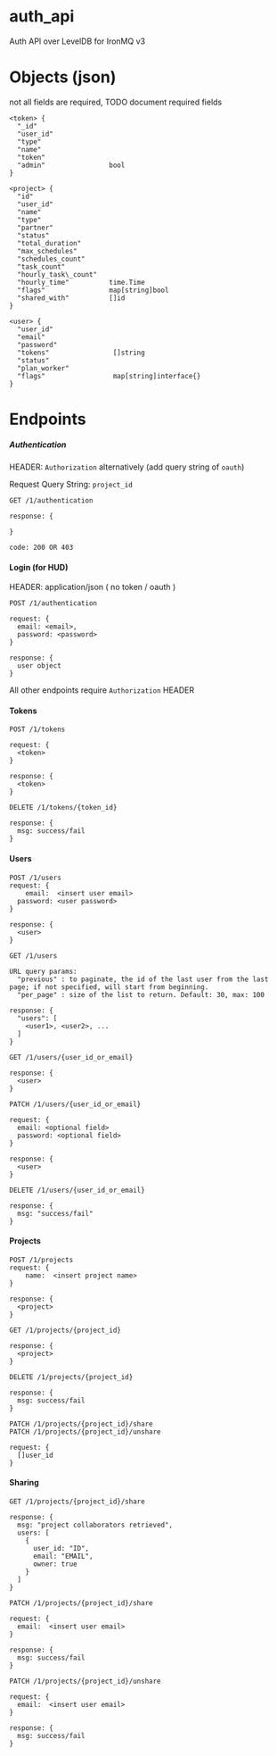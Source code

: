 auth_api
========

Auth API over LevelDB for IronMQ v3


Objects (json)
========

not all fields are required, TODO document required fields

```
<token> {
  "_id"
  "user_id"
  "type"
  "name"
  "token"
  "admin"                bool
}
```

```
<project> {
  "id"
  "user_id"
  "name"
  "type"
  "partner"
  "status"
  "total_duration"
  "max_schedules"
  "schedules_count"
  "task_count"
  "hourly_task\_count"
  "hourly_time"          time.Time
  "flags"                map[string]bool
  "shared_with"          []id
}
```

```
<user> {
  "user_id"
  "email"
  "password"
  "tokens"                []string
  "status"
  "plan_worker"
  "flags"                 map[string]interface{}
}
```


Endpoints
=========


##### Authentication
HEADER:  ```Authorization``` alternatively (add query string of ```oauth```)

Request Query String:  ```project_id```


```
GET /1/authentication

response: {

}

code: 200 OR 403
```

#### Login (for HUD)

HEADER: application/json ( no token / oauth )

```
POST /1/authentication

request: {
  email: <email>,
  password: <password>
}

response: {
  user object
}
```

All other endpoints require ```Authorization``` HEADER

#### Tokens

```
POST /1/tokens

request: {
  <token>
}

response: {
  <token>
}
```

```
DELETE /1/tokens/{token_id}

response: {
  msg: success/fail
}
```

#### Users

```
POST /1/users
request: {
	email: 	<insert user email>
  password: <user password>
}

response: {
  <user>
}
```

```
GET /1/users

URL query params:
  "previous" : to paginate, the id of the last user from the last page; if not specified, will start from beginning.
  "per_page" : size of the list to return. Default: 30, max: 100

response: {
  "users": [
    <user1>, <user2>, ...
  ]
}
```

```
GET /1/users/{user_id_or_email}

response: {
  <user>
}
```

```
PATCH /1/users/{user_id_or_email}

request: {
  email: <optional field>
  password: <optional field>
}

response: {
  <user>
}
```

```
DELETE /1/users/{user_id_or_email}

response: {
  msg: "success/fail"
}
```

#### Projects
```
POST /1/projects
request: {
	name:  <insert project name>
}

response: {
  <project>
}
```

```
GET /1/projects/{project_id}

response: {
  <project>
}
```

```
DELETE /1/projects/{project_id}

response: {
  msg: success/fail
}
```

```
PATCH /1/projects/{project_id}/share
PATCH /1/projects/{project_id}/unshare

request: {
  []user_id
}
```

#### Sharing

```
GET /1/projects/{project_id}/share

response: {
  msg: "project collaborators retrieved",
  users: [
    {
      user_id: "ID",
      email: "EMAIL",
      owner: true
    }
  ]
}
```

```
PATCH /1/projects/{project_id}/share

request: {
  email:  <insert user email>
}

response: {
  msg: success/fail
}
```

```
PATCH /1/projects/{project_id}/unshare

request: {
  email:  <insert user email>
}

response: {
  msg: success/fail
}
```



